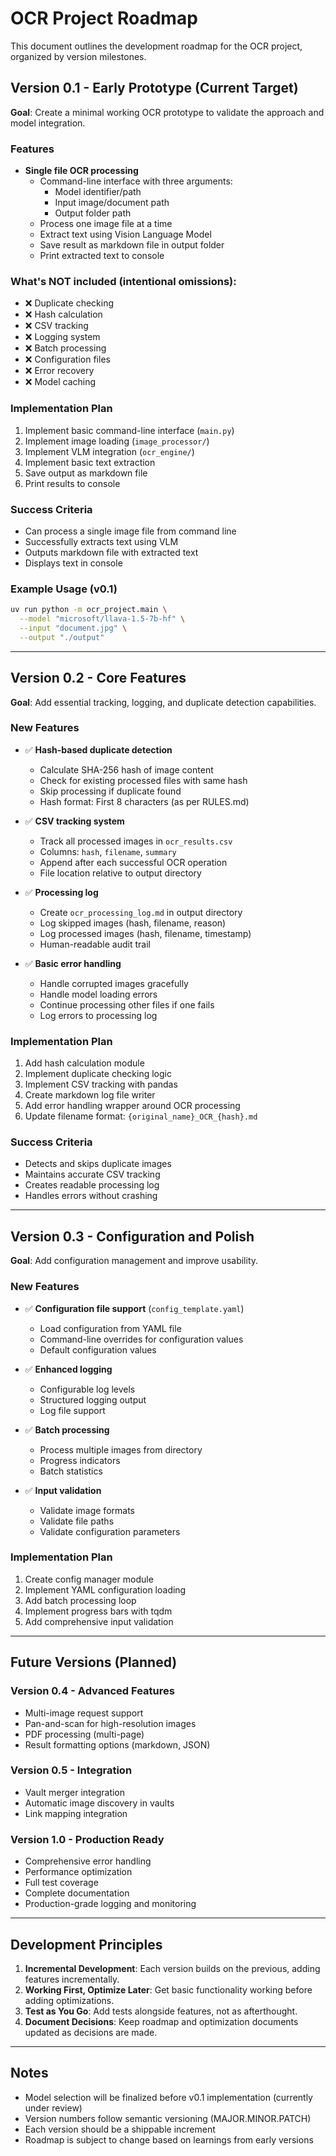 # OCR Project Roadmap

This document outlines the development roadmap for the OCR project, organized by version milestones.

## Version 0.1 - Early Prototype (Current Target)

**Goal**: Create a minimal working OCR prototype to validate the approach and model integration.

### Features
- **Single file OCR processing**
  - Command-line interface with three arguments:
    - Model identifier/path
    - Input image/document path
    - Output folder path
  - Process one image file at a time
  - Extract text using Vision Language Model
  - Save result as markdown file in output folder
  - Print extracted text to console

### What's NOT included (intentional omissions):
- ❌ Duplicate checking
- ❌ Hash calculation
- ❌ CSV tracking
- ❌ Logging system
- ❌ Batch processing
- ❌ Configuration files
- ❌ Error recovery
- ❌ Model caching

### Implementation Plan
1. Implement basic command-line interface (`main.py`)
2. Implement image loading (`image_processor/`)
3. Implement VLM integration (`ocr_engine/`)
4. Implement basic text extraction
5. Save output as markdown file
6. Print results to console

### Success Criteria
- Can process a single image file from command line
- Successfully extracts text using VLM
- Outputs markdown file with extracted text
- Displays text in console

### Example Usage (v0.1)
```bash
uv run python -m ocr_project.main \
  --model "microsoft/llava-1.5-7b-hf" \
  --input "document.jpg" \
  --output "./output"
```

---

## Version 0.2 - Core Features

**Goal**: Add essential tracking, logging, and duplicate detection capabilities.

### New Features
- ✅ **Hash-based duplicate detection**
  - Calculate SHA-256 hash of image content
  - Check for existing processed files with same hash
  - Skip processing if duplicate found
  - Hash format: First 8 characters (as per RULES.md)

- ✅ **CSV tracking system**
  - Track all processed images in `ocr_results.csv`
  - Columns: `hash`, `filename`, `summary`
  - Append after each successful OCR operation
  - File location relative to output directory

- ✅ **Processing log**
  - Create `ocr_processing_log.md` in output directory
  - Log skipped images (hash, filename, reason)
  - Log processed images (hash, filename, timestamp)
  - Human-readable audit trail

- ✅ **Basic error handling**
  - Handle corrupted images gracefully
  - Handle model loading errors
  - Continue processing other files if one fails
  - Log errors to processing log

### Implementation Plan
1. Add hash calculation module
2. Implement duplicate checking logic
3. Implement CSV tracking with pandas
4. Create markdown log file writer
5. Add error handling wrapper around OCR processing
6. Update filename format: `{original_name}_OCR_{hash}.md`

### Success Criteria
- Detects and skips duplicate images
- Maintains accurate CSV tracking
- Creates readable processing log
- Handles errors without crashing

---

## Version 0.3 - Configuration and Polish

**Goal**: Add configuration management and improve usability.

### New Features
- ✅ **Configuration file support** (`config_template.yaml`)
  - Load configuration from YAML file
  - Command-line overrides for configuration values
  - Default configuration values

- ✅ **Enhanced logging**
  - Configurable log levels
  - Structured logging output
  - Log file support

- ✅ **Batch processing**
  - Process multiple images from directory
  - Progress indicators
  - Batch statistics

- ✅ **Input validation**
  - Validate image formats
  - Validate file paths
  - Validate configuration parameters

### Implementation Plan
1. Create config manager module
2. Implement YAML configuration loading
3. Add batch processing loop
4. Implement progress bars with tqdm
5. Add comprehensive input validation

---

## Future Versions (Planned)

### Version 0.4 - Advanced Features
- Multi-image request support
- Pan-and-scan for high-resolution images
- PDF processing (multi-page)
- Result formatting options (markdown, JSON)

### Version 0.5 - Integration
- Vault merger integration
- Automatic image discovery in vaults
- Link mapping integration

### Version 1.0 - Production Ready
- Comprehensive error handling
- Performance optimization
- Full test coverage
- Complete documentation
- Production-grade logging and monitoring

---

## Development Principles

1. **Incremental Development**: Each version builds on the previous, adding features incrementally.
2. **Working First, Optimize Later**: Get basic functionality working before adding optimizations.
3. **Test as You Go**: Add tests alongside features, not as afterthought.
4. **Document Decisions**: Keep roadmap and optimization documents updated as decisions are made.

---

## Notes

- Model selection will be finalized before v0.1 implementation (currently under review)
- Version numbers follow semantic versioning (MAJOR.MINOR.PATCH)
- Each version should be a shippable increment
- Roadmap is subject to change based on learnings from early versions


